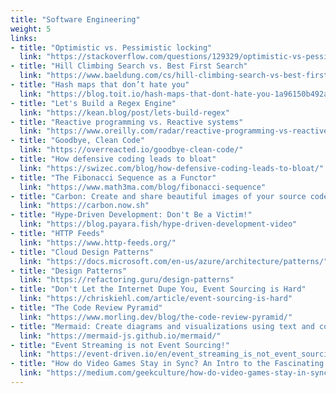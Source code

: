 ```yaml
---
title: "Software Engineering"
weight: 5
links:
- title: "Optimistic vs. Pessimistic locking"
  link: "https://stackoverflow.com/questions/129329/optimistic-vs-pessimistic-locking/58952004?stw=2#58952004"
- title: "Hill Climbing Search vs. Best First Search"
  link: "https://www.baeldung.com/cs/hill-climbing-search-vs-best-first-search"
- title: "Hash maps that don’t hate you"
  link: "https://blog.toit.io/hash-maps-that-dont-hate-you-1a96150b492a"
- title: "Let's Build a Regex Engine"
  link: "https://kean.blog/post/lets-build-regex"
- title: "Reactive programming vs. Reactive systems"
  link: "https://www.oreilly.com/radar/reactive-programming-vs-reactive-systems/"
- title: "Goodbye, Clean Code"
  link: "https://overreacted.io/goodbye-clean-code/"
- title: "How defensive coding leads to bloat"
  link: "https://swizec.com/blog/how-defensive-coding-leads-to-bloat/"
- title: "The Fibonacci Sequence as a Functor"
  link: "https://www.math3ma.com/blog/fibonacci-sequence"
- title: "Carbon: Create and share beautiful images of your source code"
  link: "https://carbon.now.sh"
- title: "Hype-Driven Development: Don't Be a Victim!"
  link: "https://blog.payara.fish/hype-driven-development-video"
- title: "HTTP Feeds"
  link: "https://www.http-feeds.org/"
- title: "Cloud Design Patterns"
  link: "https://docs.microsoft.com/en-us/azure/architecture/patterns/"
- title: "Design Patterns"
  link: "https://refactoring.guru/design-patterns"
- title: "Don't Let the Internet Dupe You, Event Sourcing is Hard"
  link: "https://chriskiehl.com/article/event-sourcing-is-hard"
- title: "The Code Review Pyramid"
  link: "https://www.morling.dev/blog/the-code-review-pyramid/"
- title: "Mermaid: Create diagrams and visualizations using text and code"
  link: "https://mermaid-js.github.io/mermaid/"
- title: "Event Streaming is not Event Sourcing!"
  link: "https://event-driven.io/en/event_streaming_is_not_event_sourcing/"
- title: "How do Video Games Stay in Sync? An Intro to the Fascinating Networking of Real Time Games."
  link: "https://medium.com/geekculture/how-do-video-games-stay-in-sync-an-intro-to-the-fascinating-networking-of-real-time-games-e923e66e8a0f"
---
```

